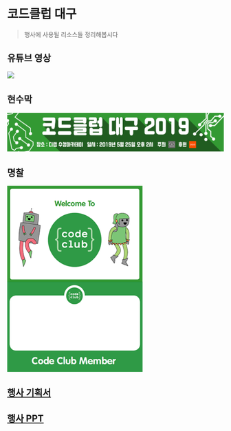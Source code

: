 # 코드클럽 대구
> 행사에 사용될 리소스들 정리해봅시다

## 유튜브 영상
[![](http://img.youtube.com/vi/B2Jc2I76K_Y/0.jpg)](http://www.youtube.com/watch?v=B2Jc2I76K_Y "")

## 현수막
![현수막](코드클럽현수막.jpg)

## 명찰
![멘토, 멘티 명찰](코드클럽명찰.png)  

## [행사 기획서](행사기획서.pdf)

## [행사 PPT](코드클럽_대구_2019_상반기.pdf)  

